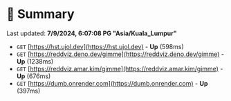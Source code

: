 # 📖 Summary
Last updated: **7/9/2024, 6:07:08 PG "Asia/Kuala_Lumpur"**

- `GET` [https://hst.ujol.dev](https://hst.ujol.dev) - **Up** (598ms)
- `GET` [https://reddviz.deno.dev/gimme](https://reddviz.deno.dev/gimme) - **Up** (1238ms)
- `GET` [https://reddviz.amar.kim/gimme](https://reddviz.amar.kim/gimme) - **Up** (676ms)
- `GET` [https://dumb.onrender.com](https://dumb.onrender.com) - **Up** (397ms)
